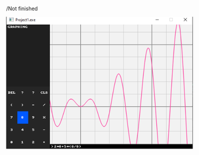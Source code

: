 /Not finished

![alt text](https://github.com/bparc/graphing-calculator/blob/main/12312023.png?raw=true)
